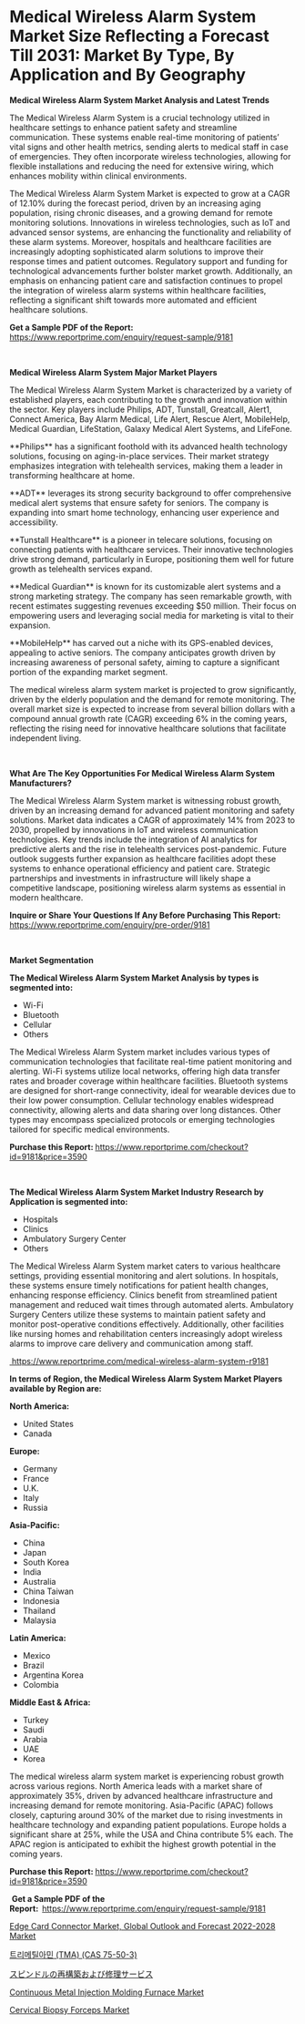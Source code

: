 <p><h1>Medical Wireless Alarm System Market Size Reflecting a Forecast Till 2031: Market By Type, By Application and By Geography</h1></p><p><strong>Medical Wireless Alarm System Market Analysis and Latest Trends</strong></p>
<p><p>The Medical Wireless Alarm System is a crucial technology utilized in healthcare settings to enhance patient safety and streamline communication. These systems enable real-time monitoring of patients’ vital signs and other health metrics, sending alerts to medical staff in case of emergencies. They often incorporate wireless technologies, allowing for flexible installations and reducing the need for extensive wiring, which enhances mobility within clinical environments.</p><p>The Medical Wireless Alarm System Market is expected to grow at a CAGR of 12.10% during the forecast period, driven by an increasing aging population, rising chronic diseases, and a growing demand for remote monitoring solutions. Innovations in wireless technologies, such as IoT and advanced sensor systems, are enhancing the functionality and reliability of these alarm systems. Moreover, hospitals and healthcare facilities are increasingly adopting sophisticated alarm solutions to improve their response times and patient outcomes. Regulatory support and funding for technological advancements further bolster market growth. Additionally, an emphasis on enhancing patient care and satisfaction continues to propel the integration of wireless alarm systems within healthcare facilities, reflecting a significant shift towards more automated and efficient healthcare solutions.</p></p>
<p><strong>Get a Sample PDF of the Report:&nbsp;</strong> <a href="https://www.reportprime.com/enquiry/request-sample/9181">https://www.reportprime.com/enquiry/request-sample/9181</a></p>
<p>&nbsp;</p>
<p><strong>Medical Wireless Alarm System Major Market Players</strong></p>
<p><p>The Medical Wireless Alarm System Market is characterized by a variety of established players, each contributing to the growth and innovation within the sector. Key players include Philips, ADT, Tunstall, Greatcall, Alert1, Connect America, Bay Alarm Medical, Life Alert, Rescue Alert, MobileHelp, Medical Guardian, LifeStation, Galaxy Medical Alert Systems, and LifeFone.</p><p>**Philips** has a significant foothold with its advanced health technology solutions, focusing on aging-in-place services. Their market strategy emphasizes integration with telehealth services, making them a leader in transforming healthcare at home.</p><p>**ADT** leverages its strong security background to offer comprehensive medical alert systems that ensure safety for seniors. The company is expanding into smart home technology, enhancing user experience and accessibility.</p><p>**Tunstall Healthcare** is a pioneer in telecare solutions, focusing on connecting patients with healthcare services. Their innovative technologies drive strong demand, particularly in Europe, positioning them well for future growth as telehealth services expand.</p><p>**Medical Guardian** is known for its customizable alert systems and a strong marketing strategy. The company has seen remarkable growth, with recent estimates suggesting revenues exceeding $50 million. Their focus on empowering users and leveraging social media for marketing is vital to their expansion.</p><p>**MobileHelp** has carved out a niche with its GPS-enabled devices, appealing to active seniors. The company anticipates growth driven by increasing awareness of personal safety, aiming to capture a significant portion of the expanding market segment.</p><p>The medical wireless alarm system market is projected to grow significantly, driven by the elderly population and the demand for remote monitoring. The overall market size is expected to increase from several billion dollars with a compound annual growth rate (CAGR) exceeding 6% in the coming years, reflecting the rising need for innovative healthcare solutions that facilitate independent living.</p></p>
<p>&nbsp;</p>
<p><strong>What Are The Key Opportunities For Medical Wireless Alarm System Manufacturers?</strong></p>
<p><p>The Medical Wireless Alarm System market is witnessing robust growth, driven by an increasing demand for advanced patient monitoring and safety solutions. Market data indicates a CAGR of approximately 14% from 2023 to 2030, propelled by innovations in IoT and wireless communication technologies. Key trends include the integration of AI analytics for predictive alerts and the rise in telehealth services post-pandemic. Future outlook suggests further expansion as healthcare facilities adopt these systems to enhance operational efficiency and patient care. Strategic partnerships and investments in infrastructure will likely shape a competitive landscape, positioning wireless alarm systems as essential in modern healthcare.</p></p>
<p><strong>Inquire or Share Your Questions If Any Before Purchasing This Report:</strong> <a href="https://www.reportprime.com/enquiry/pre-order/9181">https://www.reportprime.com/enquiry/pre-order/9181</a></p>
<p>&nbsp;</p>
<p><strong>Market Segmentation</strong></p>
<p><strong>The Medical Wireless Alarm System Market Analysis by types is segmented into:</strong></p>
<p><ul><li>Wi-Fi</li><li>Bluetooth</li><li>Cellular</li><li>Others</li></ul></p>
<p><p>The Medical Wireless Alarm System market includes various types of communication technologies that facilitate real-time patient monitoring and alerting. Wi-Fi systems utilize local networks, offering high data transfer rates and broader coverage within healthcare facilities. Bluetooth systems are designed for short-range connectivity, ideal for wearable devices due to their low power consumption. Cellular technology enables widespread connectivity, allowing alerts and data sharing over long distances. Other types may encompass specialized protocols or emerging technologies tailored for specific medical environments.</p></p>
<p><strong>Purchase this Report:&nbsp;</strong><a href="https://www.reportprime.com/checkout?id=9181&price=3590">https://www.reportprime.com/checkout?id=9181&price=3590</a></p>
<p>&nbsp;</p>
<p><strong>The Medical Wireless Alarm System Market Industry Research by Application is segmented into:</strong></p>
<p><ul><li>Hospitals</li><li>Clinics</li><li>Ambulatory Surgery Center</li><li>Others</li></ul></p>
<p><p>The Medical Wireless Alarm System market caters to various healthcare settings, providing essential monitoring and alert solutions. In hospitals, these systems ensure timely notifications for patient health changes, enhancing response efficiency. Clinics benefit from streamlined patient management and reduced wait times through automated alerts. Ambulatory Surgery Centers utilize these systems to maintain patient safety and monitor post-operative conditions effectively. Additionally, other facilities like nursing homes and rehabilitation centers increasingly adopt wireless alarms to improve care delivery and communication among staff.</p></p>
<p><a href="https://www.reportprime.com/medical-wireless-alarm-system-r9181">&nbsp;https://www.reportprime.com/medical-wireless-alarm-system-r9181</a></p>
<p><strong>In terms of Region, the Medical Wireless Alarm System Market Players available by Region are:</strong></p>
<p>
    <p> <strong> North America: </strong>
        <ul>
            <li>United States</li>
            <li>Canada</li>
        </ul>
        </p> 
    <p> <strong> Europe: </strong>
        <ul>
            <li>Germany</li>
            <li>France</li>
            <li>U.K.</li>
            <li>Italy</li>
            <li>Russia</li>
        </ul>
        </p> 
    <p> <strong> Asia-Pacific: </strong>
        <ul>
            <li>China</li>
            <li>Japan</li>
            <li>South Korea</li>
            <li>India</li>
            <li>Australia</li>
            <li>China Taiwan</li>
            <li>Indonesia</li>
            <li>Thailand</li>
            <li>Malaysia</li>
        </ul>
        </p> 
    <p> <strong> Latin America: </strong>
        <ul>
            <li>Mexico</li>
            <li>Brazil</li>
            <li>Argentina Korea</li>
            <li>Colombia</li>
        </ul>
        </p> 
    <p> <strong> Middle East & Africa: </strong>
        <ul>
            <li>Turkey</li>
            <li>Saudi</li>
            <li>Arabia</li>
            <li>UAE</li>
            <li>Korea</li>
        </ul>
    </p>
    </p>
<p><p>The medical wireless alarm system market is experiencing robust growth across various regions. North America leads with a market share of approximately 35%, driven by advanced healthcare infrastructure and increasing demand for remote monitoring. Asia-Pacific (APAC) follows closely, capturing around 30% of the market due to rising investments in healthcare technology and expanding patient populations. Europe holds a significant share at 25%, while the USA and China contribute 5% each. The APAC region is anticipated to exhibit the highest growth potential in the coming years.</p></p>
<p><strong>Purchase this Report: </strong><a href="https://www.reportprime.com/checkout?id=9181&price=3590">https://www.reportprime.com/checkout?id=9181&price=3590</a></p>
<p>&nbsp;<strong>Get a Sample PDF of the Report:&nbsp;&nbsp;</strong><a href="https://www.reportprime.com/enquiry/request-sample/9181">https://www.reportprime.com/enquiry/request-sample/9181</a></p>
<p><strong></strong></p>
<p><p><a href="https://medium.com/@jack.peake76867/in-the-edge-card-connector-market-global-outlook-and-forecast-2022-2028-market-the-main-focus-40d67a775616">Edge Card Connector Market, Global Outlook and Forecast 2022-2028 Market</a></p><p><a href="https://medium.com/@brendanmata77/trimethylamine-tma-cas-75-50-3-market-%EC%9D%98-%EA%B8%80%EB%A1%9C%EB%B2%8C-%EC%8B%9C%EC%9E%A5-%EA%B0%9C%EC%9A%94%EB%8A%94-%EC%A0%84-%EC%84%B8%EA%B3%84-%EB%B0%8F-%EC%A3%BC%EC%9A%94-%EC%8B%9C%EC%9E%A5%EC%9D%98-%EC%82%B0%EC%97%85%EC%97%90-%EC%98%81%ED%96%A5%EC%9D%84-%EB%AF%B8%EC%B9%98%EB%8A%94-%EC%A3%BC%EC%9A%94-%ED%8A%B8%EB%A0%8C%EB%93%9C%EC%97%90-%EB%8C%80%ED%95%9C-%EB%8F%85%ED%8A%B9%ED%95%9C-%EA%B4%80%EC%A0%90%EC%9D%84-3fcb04e30359">트리메틸아민 (TMA) (CAS 75-50-3)</a></p><p><a href="https://medium.com/@giygjksk10/spindle-rebuilding-and-repair-service-market-%E3%81%AF-%E3%82%B3%E3%82%B9%E3%83%88%E7%AE%A1%E7%90%86%E3%81%A8%E5%8A%B9%E7%8E%87%E5%90%91%E4%B8%8A%E3%82%92%E5%84%AA%E5%85%88%E3%81%97%E3%81%BE%E3%81%99-%E3%81%95%E3%82%89%E3%81%AB-%E5%A0%B1%E5%91%8A%E6%9B%B8%E3%81%AF%E5%B8%82%E5%A0%B4%E3%81%AE%E9%9C%80%E8%A6%81%E9%9D%A2%E3%81%A8%E4%BE%9B%E7%B5%A6%E9%9D%A2%E3%81%AE%E4%B8%A1%E6%96%B9%E3%82%92%E3%82%AB%E3%83%90%E3%83%BC%E3%81%97%E3%81%A6%E3%81%84%E3%81%BE%E3%81%99-2f7376f645cf">スピンドルの再構築および修理サービス</a></p><p><a href="https://issuu.com/reportprime-2/docs/continuous-metal-injection-molding-_3fa5218cd02911">Continuous Metal Injection Molding Furnace Market</a></p><p><a href="https://github.com/MoonZANDRA/Market-Research-Report-List-1/blob/main/cervical-biopsy-forceps-market.md">Cervical Biopsy Forceps Market</a></p></p>